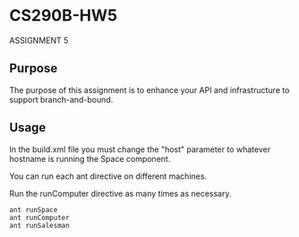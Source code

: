 CS290B-HW5
==========

ASSIGNMENT 5

Purpose
-------
The purpose of this assignment is to enhance your API and infrastructure to support branch-and-bound.

Usage
-----
In the build.xml file you must change the "host" parameter to whatever hostname is running the Space component.

You can run each ant directive on different machines.

Run the runComputer directive as many times as necessary.

	ant runSpace
	ant runComputer
	ant runSalesman
